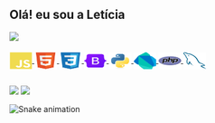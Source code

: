 ## Olá! eu sou a Letícia

<div>
  <a href="https://github.com/LeehLimaa">
  <img height="180em" src="https://github-readme-stats.vercel.app/api/top-langs/?username=LeehLimaa&layout=compact&langs_count=16&theme=dark"/>
</div>

<div style="display: inline_block"><br>
  <img align="center" alt="Leeh-Js" height="30" width="40" src="https://raw.githubusercontent.com/devicons/devicon/master/icons/javascript/javascript-plain.svg">
  <img align="center" alt="Leeh-HTML" height="30" width="40" src="https://raw.githubusercontent.com/devicons/devicon/master/icons/html5/html5-original.svg">
  <img align="center" alt="Leeh-CSS" height="30" width="40" src="https://raw.githubusercontent.com/devicons/devicon/master/icons/css3/css3-original.svg">
  <img align="center" alt="Leeh-Bootstrap" height="30" width="40" src="https://raw.githubusercontent.com/devicons/devicon/master/icons/bootstrap/bootstrap-original.svg">
  <img align="center" alt="Leeh-Python" height="30" width="40" src="https://raw.githubusercontent.com/devicons/devicon/master/icons/python/python-original.svg">
  <img align="center" alt="Leeh-Dart" height="30" width="40" src="https://raw.githubusercontent.com/devicons/devicon/master/icons/dart/dart-original.svg">
  <img align="center" alt="Leeh-PHP" height="30" width="40" src="https://raw.githubusercontent.com/devicons/devicon/master/icons/php/php-original.svg">
  <img align="center" alt="Leeh-MySQL" height="30" width="40" src="https://raw.githubusercontent.com/devicons/devicon/master/icons/mysql/mysql-original.svg">
</div>
  
  ##
 
<div> 
  <a href="https://instagram.com/leeh_de_lima_batista" target="_blank"><img src="https://img.shields.io/badge/-Instagram-%23E4405F?style=for-the-badge&logo=instagram&logoColor=white" target="_blank"></a>
  <a href = "leticiadelimabatista01@gmail.com"><img src="https://img.shields.io/badge/-Gmail-%23333?style=for-the-badge&logo=gmail&logoColor=white" target="_blank"></a> 

  ![Snake animation](https://github.com/LeehLimaa/LeehLimaa/blob/output/github-contribution-grid-snake.svg)
  
</div>
